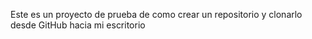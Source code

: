 Este es un proyecto de prueba de como crear un repositorio y clonarlo desde GitHub hacia mi escritorio